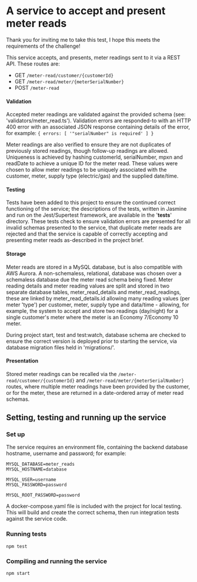 A service to accept and present meter reads
======================================

Thank you for inviting me to take this test, I hope this meets the requirements of the challenge! 

This service accepts, and presents, meter readings sent to it via a REST API. These routes are:
* GET `/meter-read/customer/{customerId}`
* GET `/meter-read/meter/{meterSerialNumber}`
* POST `/meter-read`

#### Validation 
Accepted meter readings are validated against the provided schema (see: 'validators/meter_read.ts'). Validation errors are responded-to with an HTTP 400 error with an associated JSON response containing details of the error, for example:  `{ errors: [ '"serialNumber" is required' ] }`

Meter readings are also verified to ensure they are not duplicates of previously stored readings, though follow-up readings are allowed. Uniqueness is achieved by hashing customerId, serialNumber, mpxn and readDate to achieve a unique ID for the meter read. These values were chosen to allow meter readings to be uniquely associated with the customer, meter, supply type (electric/gas) and the supplied date/time.

#### Testing
Tests have been added to this project to ensure the continued correct functioning of the service; the descriptions of the tests, written in Jasmine and run on the Jest/Supertest framework, are available in the '__tests__' directory. These tests check to ensure validation errors are presented for all invalid schemas presented to the service, that duplicate meter reads are rejected and that the service is capable of correctly accepting and presenting meter reads as-described in the project brief. 

#### Storage
Meter reads are stored in a MySQL database, but is also compatible with AWS Aurora. A non-schemaless, relational, database was chosen over a schemaless database due the meter read schema being fixed. Meter reading details and meter reading values are split and stored in two separate database tables, meter_read_details and meter_read_readings, these are linked by meter_read_details.id allowing many reading values (per meter 'type') per customer, meter, supply type and data/time - allowing, for example, the system to accept and store two readings (day/night) for a single customer's meter where the meter is an Economy 7/Economy 10 meter.

During project start, test and test:watch, database schema are checked to ensure the correct version is deployed prior to starting the service, via database migration files held in 'migrations/'.

#### Presentation
Stored meter readings can be recalled via the  `/meter-read/customer/{customerId}` and  `/meter-read/meter/{meterSerialNumber}` routes, where multiple meter readings have been provided by the customer, or for the meter, these are returned in a date-ordered array of meter read schemas. 

## Setting, testing and running up the service

### Set up

The service requires an environment file, containing the backend database hostname, username and password; for example:

```
MYSQL_DATABASE=meter_reads
MYSQL_HOSTNAME=database

MYSQL_USER=username
MYSQL_PASSWORD=password

MYSQL_ROOT_PASSWORD=password
```

A docker-compose.yaml file is included with the project for local testing. This will build and create the correct schema, then run integration tests against the service code.

### Running tests

```
npm test
```

### Compiling and running the service

```
npm start
```
